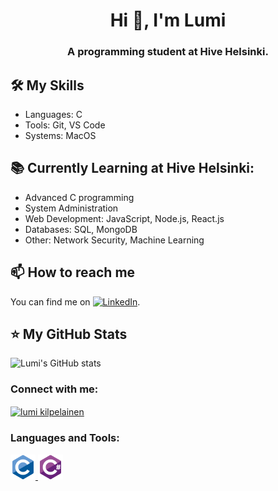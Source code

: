 <h1 align="center">Hi 👋, I'm Lumi</h1>
<h3 align="center">A programming student at Hive Helsinki.</h3>

## 🛠️ My Skills

- Languages: C 
- Tools: Git, VS Code
- Systems: MacOS

## 📚 Currently Learning at Hive Helsinki:

- Advanced C programming
- System Administration
- Web Development: JavaScript, Node.js, React.js
- Databases: SQL, MongoDB
- Other: Network Security, Machine Learning

## 📫 How to reach me

You can find me on [![LinkedIn][1.2]][1].

<!-- Icons -->

[1.2]: https://raw.githubusercontent.com/MartinHeinz/MartinHeinz/master/linkedin-3-16.png (LinkedIn icon without padding)

<!-- Links to your social media accounts -->

[1]: https://www.linkedin.com/in/lkilpelainen/

## ⭐ My GitHub Stats

![Lumi's GitHub stats](https://github-readme-stats.vercel.app/api?username=lkilpela&show_icons=true&theme=radical)

<h3 align="left">Connect with me:</h3>
<p align="left">
<a href="https://linkedin.com/in/lumi kilpelainen" target="blank"><img align="center" src="https://raw.githubusercontent.com/rahuldkjain/github-profile-readme-generator/master/src/images/icons/Social/linked-in-alt.svg" alt="lumi kilpelainen" height="30" width="40" /></a>
</p>

<h3 align="left">Languages and Tools:</h3>
<p align="left"> <a href="https://www.cprogramming.com/" target="_blank" rel="noreferrer"> <img src="https://raw.githubusercontent.com/devicons/devicon/master/icons/c/c-original.svg" alt="c" width="40" height="40"/> </a> <a href="https://www.w3schools.com/cs/" target="_blank" rel="noreferrer"> <img src="https://raw.githubusercontent.com/devicons/devicon/master/icons/csharp/csharp-original.svg" alt="csharp" width="40" height="40"/> </a> </p>

